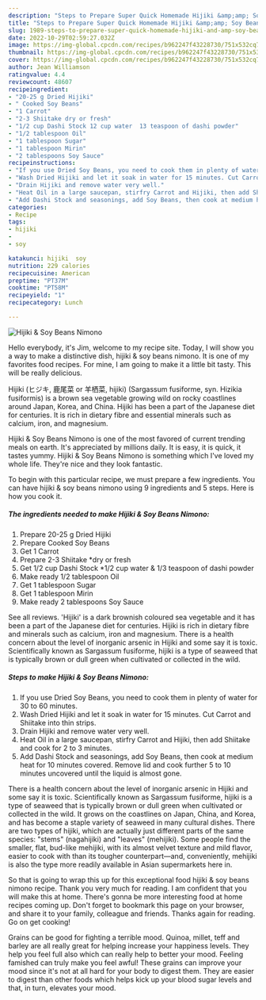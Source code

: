 ```yaml
---
description: "Steps to Prepare Super Quick Homemade Hijiki &amp;amp; Soy Beans Nimono"
title: "Steps to Prepare Super Quick Homemade Hijiki &amp;amp; Soy Beans Nimono"
slug: 1989-steps-to-prepare-super-quick-homemade-hijiki-and-amp-soy-beans-nimono
date: 2022-10-29T02:59:27.032Z
image: https://img-global.cpcdn.com/recipes/b962247f43228730/751x532cq70/hijiki-soy-beans-nimono-recipe-main-photo.jpg
thumbnail: https://img-global.cpcdn.com/recipes/b962247f43228730/751x532cq70/hijiki-soy-beans-nimono-recipe-main-photo.jpg
cover: https://img-global.cpcdn.com/recipes/b962247f43228730/751x532cq70/hijiki-soy-beans-nimono-recipe-main-photo.jpg
author: Jean Williamson
ratingvalue: 4.4
reviewcount: 48607
recipeingredient:
- "20-25 g Dried Hijiki"
- " Cooked Soy Beans"
- "1 Carrot"
- "2-3 Shiitake dry or fresh"
- "1/2 cup Dashi Stock 12 cup water  13 teaspoon of dashi powder"
- "1/2 tablespoon Oil"
- "1 tablespoon Sugar"
- "1 tablespoon Mirin"
- "2 tablespoons Soy Sauce"
recipeinstructions:
- "If you use Dried Soy Beans, you need to cook them in plenty of water for 30 to 60 minutes."
- "Wash Dried Hijiki and let it soak in water for 15 minutes. Cut Carrot and Shiitake into thin strips."
- "Drain Hijiki and remove water very well."
- "Heat Oil in a large saucepan, stirfry Carrot and Hijiki, then add Shiitake and cook for 2 to 3 minutes."
- "Add Dashi Stock and seasonings, add Soy Beans, then cook at medium heat for 10 minutes covered. Remove lid and cook further 5 to 10 minutes uncovered until the liquid is almost gone."
categories:
- Recipe
tags:
- hijiki
- 
- soy

katakunci: hijiki  soy 
nutrition: 229 calories
recipecuisine: American
preptime: "PT37M"
cooktime: "PT58M"
recipeyield: "1"
recipecategory: Lunch

---
```



![Hijiki &amp; Soy Beans Nimono](https://img-global.cpcdn.com/recipes/b962247f43228730/751x532cq70/hijiki-soy-beans-nimono-recipe-main-photo.jpg)

Hello everybody, it's Jim, welcome to my recipe site. Today, I will show you a way to make a distinctive dish, hijiki &amp; soy beans nimono. It is one of my favorites food recipes. For mine, I am going to make it a little bit tasty. This will be really delicious.

Hijiki (ヒジキ, 鹿尾菜 or 羊栖菜, hijiki) (Sargassum fusiforme, syn. Hizikia fusiformis) is a brown sea vegetable growing wild on rocky coastlines around Japan, Korea, and China. Hijiki has been a part of the Japanese diet for centuries. It is rich in dietary fibre and essential minerals such as calcium, iron, and magnesium.

Hijiki &amp; Soy Beans Nimono is one of the most favored of current trending meals on earth. It's appreciated by millions daily. It is easy, it is quick, it tastes yummy. Hijiki &amp; Soy Beans Nimono is something which I've loved my whole life. They're nice and they look fantastic.


To begin with this particular recipe, we must prepare a few ingredients. You can have hijiki &amp; soy beans nimono using 9 ingredients and 5 steps. Here is how you cook it.

<!--inarticleads1-->

##### The ingredients needed to make Hijiki &amp; Soy Beans Nimono:

1. Prepare 20-25 g Dried Hijiki
1. Prepare  Cooked Soy Beans
1. Get 1 Carrot
1. Prepare 2-3 Shiitake *dry or fresh
1. Get 1/2 cup Dashi Stock *1/2 cup water &amp; 1/3 teaspoon of dashi powder
1. Make ready 1/2 tablespoon Oil
1. Get 1 tablespoon Sugar
1. Get 1 tablespoon Mirin
1. Make ready 2 tablespoons Soy Sauce


See all reviews. &#39;Hijiki&#39; is a dark brownish coloured sea vegetable and it has been a part of the Japanese diet for centuries. Hijiki is rich in dietary fibre and minerals such as calcium, iron and magnesium. There is a health concern about the level of inorganic arsenic in Hijiki and some say it is toxic. Scientifically known as Sargassum fusiforme, hijiki is a type of seaweed that is typically brown or dull green when cultivated or collected in the wild. 

<!--inarticleads2-->

##### Steps to make Hijiki &amp; Soy Beans Nimono:

1. If you use Dried Soy Beans, you need to cook them in plenty of water for 30 to 60 minutes.
1. Wash Dried Hijiki and let it soak in water for 15 minutes. Cut Carrot and Shiitake into thin strips.
1. Drain Hijiki and remove water very well.
1. Heat Oil in a large saucepan, stirfry Carrot and Hijiki, then add Shiitake and cook for 2 to 3 minutes.
1. Add Dashi Stock and seasonings, add Soy Beans, then cook at medium heat for 10 minutes covered. Remove lid and cook further 5 to 10 minutes uncovered until the liquid is almost gone.


There is a health concern about the level of inorganic arsenic in Hijiki and some say it is toxic. Scientifically known as Sargassum fusiforme, hijiki is a type of seaweed that is typically brown or dull green when cultivated or collected in the wild. It grows on the coastlines on Japan, China, and Korea, and has become a staple variety of seaweed in many cultural dishes. There are two types of hijiki, which are actually just different parts of the same species: &#34;stems&#34; (nagahijiki) and &#34;leaves&#34; (mehijiki). Some people find the smaller, flat, bud-like mehijiki, with its almost velvet texture and mild flavor, easier to cook with than its tougher counterpart—and, conveniently, mehijiki is also the type more readily available in Asian supermarkets here in. 

So that is going to wrap this up for this exceptional food hijiki &amp; soy beans nimono recipe. Thank you very much for reading. I am confident that you will make this at home. There's gonna be more interesting food at home recipes coming up. Don't forget to bookmark this page on your browser, and share it to your family, colleague and friends. Thanks again for reading. Go on get cooking!

Grains can be good for fighting a terrible mood. Quinoa, millet, teff and barley are all really great for helping increase your happiness levels. They help you feel full also which can really help to better your mood. Feeling famished can truly make you feel awful! These grains can improve your mood since it's not at all hard for your body to digest them. They are easier to digest than other foods which helps kick up your blood sugar levels and that, in turn, elevates your mood.

